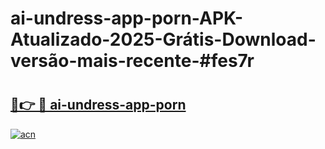 # ai-undress-app-porn-APK-Atualizado-2025-Grátis-Download-versão-mais-recente-#fes7r

# <h2><a href="https://ainizakaria.my?title=ai-undress-app-porn&ref=24M">🔗👉 🔴 ai-undress-app-porn</a></h2>

[![acn](https://github.com/user-attachments/assets/0f9c940e-d8b0-45ae-aac7-cd30a18b3e1c)](https://ainizakaria.my?title=ai-undress-app-porn&ref=24M)

